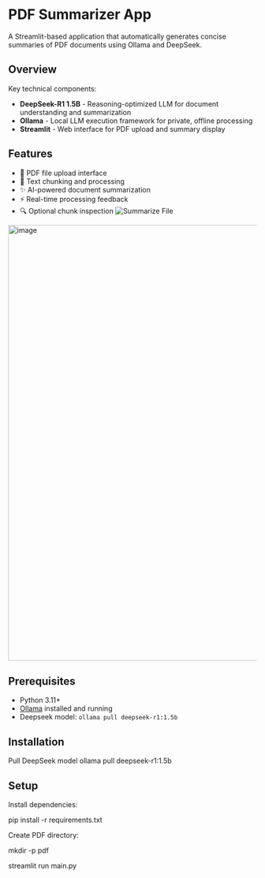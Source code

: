 # PDF Summarizer App

A Streamlit-based application that automatically generates concise summaries of PDF documents using Ollama and DeepSeek.

## Overview

Key technical components:
- **DeepSeek-R1 1.5B** - Reasoning-optimized LLM for document understanding and summarization
- **Ollama** - Local LLM execution framework for private, offline processing
- **Streamlit** - Web interface for PDF upload and summary display

## Features
- 📄 PDF file upload interface
- 🧠 Text chunking and processing
- ✨ AI-powered document summarization
- ⚡ Real-time processing feedback
- 🔍 Optional chunk inspection
![Summarize File](https://github.com/user-attachments/assets/bfad36ce-93cb-4053-9900-6247a2a939b4)

<img width="884" alt="image" src="https://github.com/user-attachments/assets/ae7c9623-9355-4f47-9f34-25e22c99579d" />

## Prerequisites
- Python 3.11+
- [Ollama](https://ollama.ai/) installed and running
- Deepseek model: `ollama pull deepseek-r1:1.5b`

## Installation
Pull DeepSeek model
 ollama pull deepseek-r1:1.5b

## Setup

Install dependencies:

pip install -r requirements.txt

Create PDF directory:

mkdir -p pdf

streamlit run main.py
